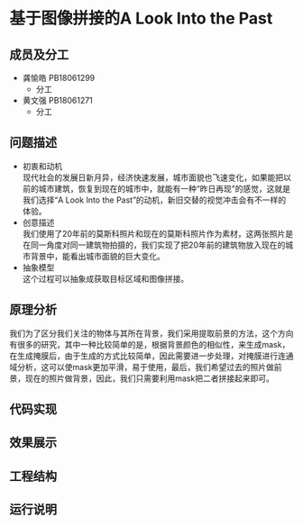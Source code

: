 基于图像拼接的A Look Into the Past
===
成员及分工
---
 * 龚愉皓 PB18061299
   * 分工
 * 黄文强 PB18061271
   * 分工

问题描述
--
* 初衷和动机<br>
  现代社会的发展日新月异，经济快速发展，城市面貌也飞速变化，如果能把以前的城市建筑，恢复到现在的城市中，就能有一种“昨日再现”的感觉，这就是我们选择“A Look Into the Past”的动机，新旧交替的视觉冲击会有不一样的体验。
* 创意描述<br>
  我们使用了20年前的莫斯科照片和现在的莫斯科照片作为素材，这两张照片是在同一角度对同一建筑物拍摄的，我们实现了把20年前的建筑物放入现在的城市背景中，能看出城市面貌的巨大变化。
* 抽象模型<br>
  这个过程可以抽象成获取目标区域和图像拼接。

原理分析
--
我们为了区分我们关注的物体与其所在背景，我们采用提取前景的方法，这个方向有很多的研究，其中一种比较简单的是，根据背景颜色的相似性，来生成mask，在生成掩膜后，由于生成的方式比较简单，因此需要进一步处理，对掩膜进行连通域分析，这可以使mask更加平滑，易于使用，最后，我们希望过去的照片做前景，现在的照片做背景，因此，我们只需要利用mask把二者拼接起来即可。

代码实现
--

效果展示
--

工程结构
--

运行说明
--
